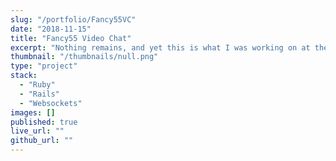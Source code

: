 ```yaml
---
slug: "/portfolio/Fancy55VC"
date: "2018-11-15"
title: "Fancy55 Video Chat"
excerpt: "Nothing remains, and yet this is what I was working on at the time, biting off far too much to chew at a time when I knew far too little."
thumbnail: "/thumbnails/null.png"
type: "project"
stack:
  - "Ruby"
  - "Rails"
  - "Websockets"
images: []
published: true
live_url: ""
github_url: ""
---
```


